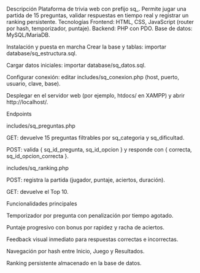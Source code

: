 Descripción
Plataforma de trivia web con prefijo sq_. Permite jugar una partida de 15 preguntas, validar respuestas en tiempo real y registrar un ranking persistente.
Tecnologías
Frontend: HTML, CSS, JavaScript (router por hash, temporizador, puntaje).
Backend: PHP con PDO.
Base de datos: MySQL/MariaDB.

Instalación y puesta en marcha
Crear la base y tablas: importar database/sq_estructura.sql.

Cargar datos iniciales: importar database/sq_datos.sql.

Configurar conexión: editar includes/sq_conexion.php (host, puerto, usuario, clave, base).

Desplegar en el servidor web (por ejemplo, htdocs/ en XAMPP) y abrir http://localhost/.

Endpoints

includes/sq_preguntas.php

GET: devuelve 15 preguntas filtrables por sq_categoria y sq_dificultad.

POST: valida { sq_id_pregunta, sq_id_opcion } y responde con { correcta, sq_id_opcion_correcta }.

includes/sq_ranking.php

POST: registra la partida (jugador, puntaje, aciertos, duración).

GET: devuelve el Top 10.

Funcionalidades principales

Temporizador por pregunta con penalización por tiempo agotado.

Puntaje progresivo con bonus por rapidez y racha de aciertos.

Feedback visual inmediato para respuestas correctas e incorrectas.

Navegación por hash entre Inicio, Juego y Resultados.

Ranking persistente almacenado en la base de datos.

